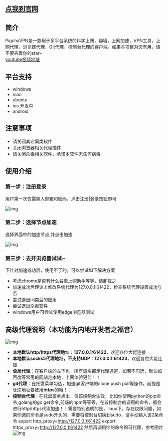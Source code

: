 ## [点我到官网](http://pigcha.com)


## 简介
PigchaVPN是一款用于多平台系统的科学上网，翻墙，上网加速，VPN工具，上网代理，浏览器代理，Git代理，控制台代理的客户端。如果本项目对您有用，请不要吝啬你的star~  
[youtube视频地址](https://youtu.be/fjTCqtGDW0w)
## 平台支持
- windows
- mac
- ubuntu
- ios 开发中
- android

## 注意事项
- 请关闭其它同类软件
- 关闭浏览器相关代理插件
- 请关闭杀毒相关软件，承诺本软件无任何病毒

## 使用介绍
### 第一步：注册登录
用户第一次仅需输入邮箱和密码，点击注册|登录按钮即可

![img](https://cdn.processon.com/601a15be1e08535a7bccf8a6)

### 第二步：选择节点加速
选择界面中的加速节点,并点击加速

![img](https://cdn.processon.com/5ffd43dbf346fb55c5ba3d7b)

### 第三步：去开浏览器试试~
下针对加速成功后，使用不了的，可以尝试如下解决方案
- 考虑chrome是否有什么谷歌上网助手等等，请卸载之
- 加速成功后理论上修改系统代理为127.0.0.1:61422，检查系统代理设置成功与否
- 尝试退出同类型的应用
- 尝试退出杀毒软件
- windows用户可尝试使用edge浏览器测试


## 高级代理说明（本功能为内地开发者之福音）
![img](https://cdn.processon.com/5ffd440d1e0853437c3e1ad1)
- **本地默认http/https代理地址**：**127.0.0.1:61422**，欢迎各位大佬连接
- **本地默认socks5代理地址，不支持UDP**：**127.0.0.1:61423**，欢迎各位大佬连接
- **全局代理**：在客户端的左下角，所有域名都走代理通道，如若不勾选，默认如百度等常用的网站走本地，上网体验更佳！！
- **git代理**：在托盘菜单勾选，加速git客户端的clone push pull等操作，前提是仓库地址要使用**https**的哦！！
- **控制台代理**：在托盘菜单点出，仅该控制台生效，比如你使用python的pip命令,golang的go get命令,前端的npm等等等，在该控制台的调用的命令，都会进行http/https代理加速！！需要特别说明的是，linux下，存在权限问题，如果你调的命令是sudo开头的，需要将控制台切换到sudo，请手动输入该2条命令  export http_proxy=http://127.0.0.1:61422  export https_proxy=http://127.0.0.1:61422
然后再调用你的命令即可代理，参考图片
![img](https://cdn.processon.com/6020cc58e401fd48f2938109)



